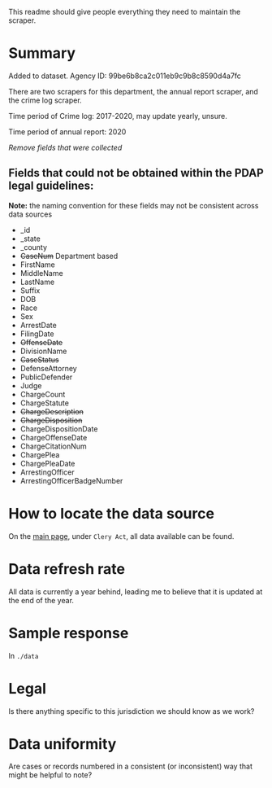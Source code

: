 This readme should give people everything they need to maintain the scraper.

# Summary
Added to dataset. Agency ID: 99be6b8ca2c011eb9c9b8c8590d4a7fc

There are two scrapers for this department, the annual report scraper, and the crime log scraper.

Time period of Crime log: 2017-2020, may update yearly, unsure.

Time period of annual report: 2020

_Remove fields that were collected_
## Fields that could not be obtained within the PDAP legal guidelines:
**Note:** the naming convention for these fields may not be consistent across data sources
* _id
* _state
* _county
* ~~CaseNum~~ Department based
* FirstName
* MiddleName
* LastName
* Suffix
* DOB
* Race
* Sex
* ArrestDate
* FilingDate
* ~~OffenseDate~~
* DivisionName
* ~~CaseStatus~~
* DefenseAttorney
* PublicDefender
* Judge
* ChargeCount
* ChargeStatute
* ~~ChargeDescription~~
* ~~ChargeDisposition~~
* ChargeDispositionDate
* ChargeOffenseDate
* ChargeCitationNum
* ChargePlea
* ChargePleaDate
* ArrestingOfficer
* ArrestingOfficerBadgeNumber

# How to locate the data source
On the [main page](https://www.citruscollege.edu/campussafety/Pages/default.aspx), under `Clery Act`, all data available can be found.

# Data refresh rate
All data is currently a year behind, leading me to believe that it is updated at the end of the year.

# Sample response
In `./data`

# Legal
Is there anything specific to this jurisdiction we should know as we work?

# Data uniformity
Are cases or records numbered in a consistent (or inconsistent) way that might be helpful to note?
